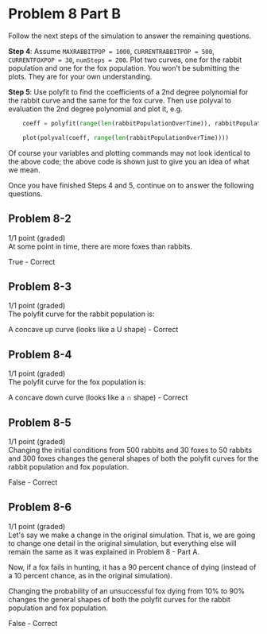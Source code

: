 # Problem 8 Part B

Follow the next steps of the simulation to answer the remaining questions.

**Step 4**: Assume `MAXRABBITPOP = 1000`, `CURRENTRABBITPOP = 500`, `CURRENTFOXPOP = 30`, `numSteps = 200`. Plot two curves, one for the rabbit population and one for the fox population. You won't be submitting the plots. They are for your own understanding.

**Step 5**: Use polyfit to find the coefficients of a 2nd degree polynomial for the rabbit curve and the same for the fox curve. Then use polyval to evaluation the 2nd degree polynomial and plot it, e.g.

```python
    coeff = polyfit(range(len(rabbitPopulationOverTime)), rabbitPopulationOverTime, 2)

    plot(polyval(coeff, range(len(rabbitPopulationOverTime))))
```

Of course your variables and plotting commands may not look identical to the above code; the above code is shown just to give you an idea of what we mean.

Once you have finished Steps 4 and 5, continue on to answer the following questions.

## Problem 8-2
1/1 point (graded)</br>
At some point in time, there are more foxes than rabbits.

True - Correct

## Problem 8-3
1/1 point (graded)</br>
The polyfit curve for the rabbit population is:

A concave up curve (looks like a U shape) - Correct

## Problem 8-4
1/1 point (graded)</br>
The polyfit curve for the fox population is:

A concave down curve (looks like a ∩ shape) - Correct

## Problem 8-5
1/1 point (graded)</br>
Changing the initial conditions from 500 rabbits and 30 foxes to 50 rabbits and 300 foxes changes the general shapes of both the polyfit curves for the rabbit population and fox population.

False - Correct

## Problem 8-6
1/1 point (graded)</br>
Let's say we make a change in the original simulation. That is, we are going to change one detail in the original simulation, but everything else will remain the same as it was explained in Problem 8 - Part A.

Now, if a fox fails in hunting, it has a 90 percent chance of dying (instead of a 10 percent chance, as in the original simulation).

Changing the probability of an unsuccessful fox dying from 10% to 90% changes the general shapes of both the polyfit curves for the rabbit population and fox population.

False - Correct
